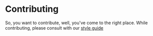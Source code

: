 Contributing
============

So, you want to contribute, well, you've come to the right place. While contributing, please consult with our [style guide](STYLE.md)
